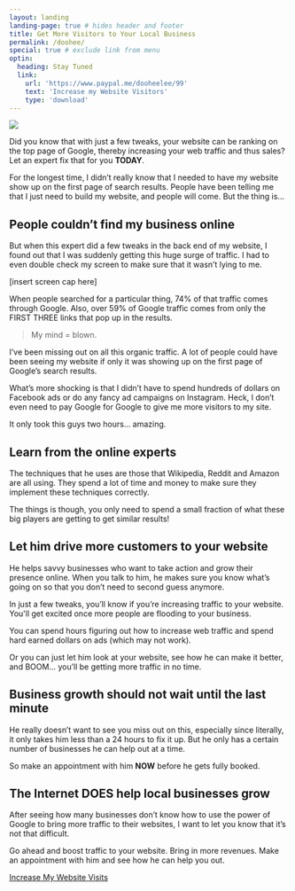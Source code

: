 ```yaml
---
layout: landing
landing-page: true # hides header and footer
title: Get More Visitors to Your Local Business
permalink: /doohee/
special: true # exclude link from menu
optin:
  heading: Stay Tuned
  link:
    url: 'https://www.paypal.me/dooheelee/99'
    text: 'Increase my Website Visitors'
    type: 'download'
---
```


![](https://picsum.photos/5000/3250?image=8)

Did you know that with just a few tweaks, your website can be ranking on the top page of Google, thereby increasing your web traffic and thus sales? Let an expert fix that for you **TODAY**.

For the longest time, I didn’t really know that I needed to have my website show up on the first page of search results. People have been telling me that I just need to build my website, and people will come. But the thing is...

## People couldn’t find my business online

But when this expert did a few tweaks in the back end of my website, I found out that I was suddenly getting this huge surge of traffic. I had to even double check my screen to make sure that it wasn’t lying to me.

[insert screen cap here]

When people searched for a particular thing, 74% of that traffic comes through Google. Also, over 59% of Google traffic comes from only the FIRST THREE links that pop up in the results.

> My mind = blown.

I’ve been missing out on all this organic traffic. A lot of people could have been seeing my website if only it was showing up on the first page of Google’s search results.

What’s more shocking is that I didn’t have to spend hundreds of dollars on Facebook ads or do any fancy ad campaigns on Instagram. Heck, I don’t even need to pay Google for Google to give me more visitors to my site.

It only took this guys two hours… amazing.

## Learn from the online experts

The techniques that he uses are those that Wikipedia, Reddit and Amazon are all using. They spend a lot of time and money to make sure they implement these techniques correctly.

The things is though, you only need to spend a small fraction of what these big players are getting to get similar results!

## Let him drive more customers to your website

He helps savvy businesses who want to take action and grow their presence online. When you talk to him, he makes sure you know what’s going on so that you don’t need to second guess anymore.

In just a few tweaks, you’ll know if you’re increasing traffic to your website. You'll get excited once more people are flooding to your business.

You can spend hours figuring out how to increase web traffic and spend hard earned dollars on ads (which may not work).

Or you can just let him look at your website, see how he can make it better, and BOOM… you’ll be getting more traffic in no time.

## Business growth should not wait until the last minute

He really doesn’t want to see you miss out on this, especially since literally, it only takes him less than a 24 hours to fix it up. But he only has a certain number of businesses he can help out at a time.

So make an appointment with him **NOW** before he gets fully booked.

## The Internet DOES help local businesses grow

After seeing how many businesses don’t know how to use the power of Google to bring more traffic to their websites, I want to let you know that it’s not that difficult.

Go ahead and boost traffic to your website. Bring in more revenues. Make an appointment with him and see how he can help you out.

<a href = 'https://www.paypal.com/cgi-bin/webscr?cmd=_s-xclick&hosted_button_id=JTWEKV5L77D46' class = 'button'>Increase My Website Visits</a>
